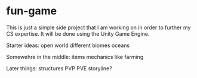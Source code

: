 # fun-game
This is just a simple side project that I am working on in order to further my CS expertise. It will be done using the Unity Game Engine.

Starter ideas:
open world
different biomes
oceans

Somewehre in the middle:
items
mechanics like farming

Later things:
structures
PVP
PVE
storyline?

